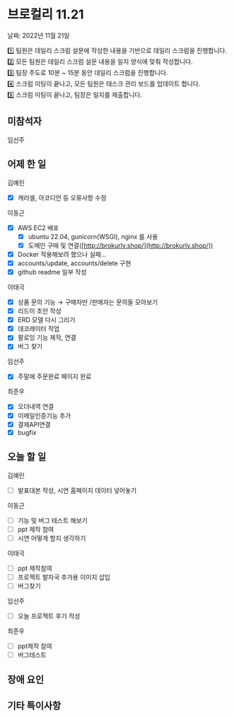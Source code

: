 # 브로컬리 11.21

날짜: 2022년 11월 21일

<aside>
1️⃣ 팀원은 데일리 스크럼 설문에 작성한 내용을 기반으로 데일리 스크럼을 진행합니다.
<br>
2️⃣ 모든 팀원은 데일리 스크럼 설문 내용을 일지 양식에 맞춰 작성합니다. 
<br>
3️⃣ 팀장 주도로 10분 ~ 15분 동안 데일리 스크럼을 진행합니다.
<br>
4️⃣ 스크럼 미팅이 끝나고, 모든 팀원은 태스크 관리 보드를 업데이트 합니다.
<br>
5️⃣ 스크럼 미팅이 끝나고, 팀장은 일지를 제출합니다.
</aside>




## 미참석자

임선주

## 어제 한 일

김예린

- [x]  캐러셀, 아코디언 등 오류사항 수정

이동근

- [x]  AWS EC2 배포
    - [x]  ubuntu 22.04, gunicorn(WSGI), nginx 를 사용
    - [x]  도메인 구매 및 연결([http://brokurly.shop/](http://brokurly.shop/))
- [x]  Docker 적용해보려 했으나 실패…
- [x]  accounts/update, accounts/delete 구현
- [x]  github readme 일부 작성

이태극

- [x]  상품 문의 기능 → 구매자만 /판매자는 문의들 모아보기
- [x]  리드미 초안 작성
- [x]  ERD 모델 다시 그리기
- [x]  데코레이터 작업
- [x]  팔로잉 기능 제작, 연결
- [x]  버그 찾기

임선주

- [x]  주말에 주문완료 페이지 완료

최준우

- [x]  오더내역 연결
- [x]  이메일인증기능 추가
- [x]  결제API연결
- [x]  bugfix

## 오늘 할 일

김예린

- [ ]  발표대본 작성, 시연 홈페이지 데이터 넣어놓기

이동근

- [ ]  기능 및 버그 테스트 해보기
- [ ]  ppt 제작 참여
- [ ]  시연 어떻게 할지 생각하기

이태극

- [ ]  ppt 제작참여
- [ ]  프로젝트 발자국 추가용 이미지 삽입
- [ ]  버그찾기

임선주

- [ ]  오늘 프로젝트 후기 작성

최준우

- [ ]  ppt제작 참여
- [ ]  버그테스트

## 장애 요인

## 기타 특이사항
